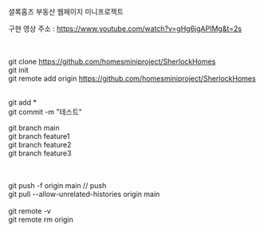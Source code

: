 셜록홈즈 부동산 웹페이지 미니프로젝트<br>

구현 영상 주소 : https://www.youtube.com/watch?v=gHg6jgAPIMg&t=2s <br><br><br>

git clone https://github.com/homesminiproject/SherlockHomes <br>
git init<br>
git remote add origin https://github.com/homesminiproject/SherlockHomes <br>
<br>

git add *  <br>
git commit -m "테스트" <br>

git branch main <br>
git branch feature1<br>
git branch feature2<br>
git branch feature3<br><br><br>



git push -f origin main // push <br>
git pull --allow-unrelated-histories origin main
<br><br>
git remote -v<br>
git remote rm origin
